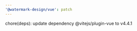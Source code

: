 ```yaml
---
'@watermark-design/vue': patch
---
```


chore(deps): update dependency @vitejs/plugin-vue to v4.4.1
